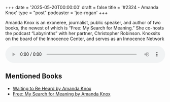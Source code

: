 +++
date = '2025-05-20T00:00:00'
draft = false
title = '#2324 - Amanda Knox'
type = "post"
podcaster = 'joe-rogan'
+++

Amanda Knox is an exoneree, journalist, public speaker, and author of two books, the newest of which is “Free: My Search for Meaning.” She co-hosts the podcast “Labyrinths” with her partner, Christopher Robinson. Knoxsits on the board of the Innocence Center, and serves as an Innocence Network 

<audio controls style="width: 100%; max-width: 800px;">
  <source src="https://traffic.megaphone.fm/GLT6266957416.mp3?updated=1747768450" type="audio/mpeg">
  Your browser does not support the audio element.
</audio>

## Mentioned Books

- [Waiting to Be Heard by Amanda Knox](https://www.amazon.com/s?k=Waiting+to+Be+Heard+by+Amanda+Knox&tag=podcaststoboo-20)
- [Free: My Search for Meaning by Amanda Knox](https://www.amazon.com/s?k=Free:+My+Search+for+Meaning+by+Amanda+Knox&tag=podcaststoboo-20)
